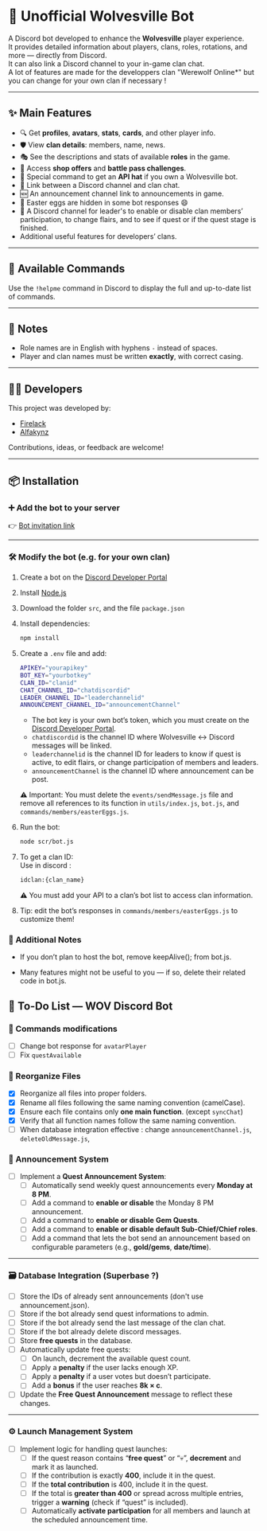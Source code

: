 # 🤖 Unofficial Wolvesville Bot

A Discord bot developed to enhance the **Wolvesville** player experience.  
It provides detailed information about players, clans, roles, rotations, and more — directly from Discord.  
It can also link a Discord channel to your in-game clan chat. \
A lot of features are made for the developpers clan "WerewoIf OnIine*" but you can change for your own clan if necessary !

---

## ✨ Main Features

- 🔍 Get **profiles**, **avatars**, **stats**, **cards**, and other player info.  
- 🛡️ View **clan details**: members, name, news.  
- 🎭 See the descriptions and stats of available **roles** in the game.  
- 🛒 Access **shop offers** and **battle pass challenges**.  
- 🎁 Special command to get an **API hat** if you own a Wolvesville bot.  
- 📧 Link between a Discord channel and clan chat.
- 🆕 An announcement channel link to announcements in game.
- 🎉 Easter eggs are hidden in some bot responses 😄  
- 📰 A Discord channel for leader's to enable or disable clan members’ participation, to change flairs, and to see if quest or if the quest stage is finished.  
- Additional useful features for developers’ clans.  

---

## 🧠 Available Commands

Use the `!helpme` command in Discord to display the full and up-to-date list of commands.

---

## 📌 Notes

- Role names are in English with hyphens `-` instead of spaces.  
- Player and clan names must be written **exactly**, with correct casing.  

---

## 👨‍💻 Developers

This project was developed by:  

- [Firelack](https://github.com/Firelack)  
- [Alfakynz](https://github.com/Alfakynz)  

Contributions, ideas, or feedback are welcome!  

---

## 📦 Installation

### ➕ Add the bot to your server

👉 [Bot invitation link](https://discord.com/oauth2/authorize?client_id=1165928098219433995&permissions=141312&integration_type=0&scope=bot)  

---

### 🛠 Modify the bot (e.g. for your own clan)

1. Create a bot on the [Discord Developer Portal](https://discord.com/developers/applications)  
2. Install [Node.js](https://nodejs.org/)  
3. Download the folder `src`, and the file `package.json`
4. Install dependencies:

   ```bash
   npm install
   ```

5. Create a `.env` file and add:

   ```bash
   APIKEY="yourapikey"
   BOT_KEY="yourbotkey"
   CLAN_ID="clanid"
   CHAT_CHANNEL_ID="chatdiscordid"
   LEADER_CHANNEL_ID="leaderchannelid"
   ANNOUNCEMENT_CHANNEL_ID="announcementChannel"
   ```

   - The bot key is your own bot’s token, which you must create on the [Discord Developer Portal](https://discord.com/developers/applications).  
   - `chatdiscordid` is the channel ID where Wolvesville ↔ Discord messages will be linked.  
   - `leaderchannelid` is the channel ID for leaders to know if quest is active, to edit flairs, or change participation of members and leaders.  
   - `announcementChannel` is the channel ID where announcement can be post.  

   ⚠️ Important: You must delete the `events/sendMessage.js` file and remove all references to its function in `utils/index.js`, `bot.js`, and `commands/members/easterEggs.js`.  

6. Run the bot:  

   ```bash
   node scr/bot.js
   ```

7. To get a clan ID:\
   Use in discord :

   ```bash
   idclan:{clan_name}
   ```

   ⚠️ You must add your API to a clan’s bot list to access clan information.
8. Tip: edit the bot’s responses in `commands/members/easterEggs.js` to customize them!

### 🚨 Additional Notes

- If you don’t plan to host the bot, remove keepAlive(); from bot.js.

- Many features might not be useful to you — if so, delete their related code in bot.js.

## 🧩 To-Do List — WOV Discord Bot

### 📁 Commands modifications

- [ ] Change bot response for `avatarPlayer`
- [ ] Fix `questAvailable`

### 📁 Reorganize Files

- [x] Reorganize all files into proper folders.
- [x] Rename all files following the same naming convention (camelCase).
- [x] Ensure each file contains only **one main function**. (except `syncChat`)
- [x] Verify that all function names follow the same naming convention.
- [ ] When database integration effective : change `announcementChannel.js`, `deleteOldMessage.js`,
  
### 📢 Announcement System

- [ ] Implement a **Quest Announcement System**:
  - [ ] Automatically send weekly quest announcements every **Monday at 8 PM**.  
  - [ ] Add a command to **enable or disable** the Monday 8 PM announcement.  
  - [ ] Add a command to **enable or disable** **Gem Quests**.  
  - [ ] Add a command to **enable or disable default Sub-Chief/Chief roles**.  
  - [ ] Add a command that lets the bot send an announcement based on configurable parameters (e.g., **gold/gems**, **date/time**).  

---

### 🗃️ Database Integration (Superbase ?)

- [ ] Store the IDs of already sent announcements (don't use announcement.json).  
- [ ] Store if the bot already send quest informations to admin.
- [ ] Store if the bot already send the last message of the clan chat.
- [ ] Store if the bot already delete discord messages.
- [ ] Store **free quests** in the database.  
- [ ] Automatically update free quests:
  - [ ] On launch, decrement the available quest count.  
  - [ ] Apply a **penalty** if the user lacks enough XP.  
  - [ ] Apply a **penalty** if a user votes but doesn’t participate.  
  - [ ] Add a **bonus** if the user reaches **8k × c**.  
- [ ] Update the **Free Quest Announcement** message to reflect these changes.  

---

### ⚙️ Launch Management System

- [ ] Implement logic for handling quest launches:
  - [ ] If the quest reason contains “**free quest**” or “:skull:”, **decrement** and mark it as launched.  
  - [ ] If the contribution is exactly **400**, include it in the quest.  
  - [ ] If the **total contribution** is 400, include it in the quest.  
  - [ ] If the total is **greater than 400** or spread across multiple entries, trigger a **warning** (check if “quest” is included).  
  - [ ] Automatically **activate participation** for all members and launch at the scheduled announcement time.  
